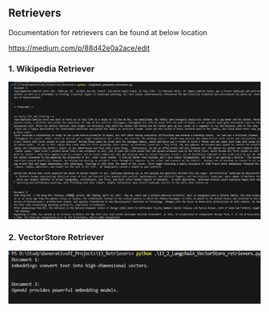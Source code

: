 ## Retrievers

Documentation for retrievers can be found at below location

https://medium.com/p/88d42e0a2ace/edit

### 1. Wikipedia Retriever
![alt text](image.png)

### 2. VectorStore Retriever

![alt text](image-1.png)


